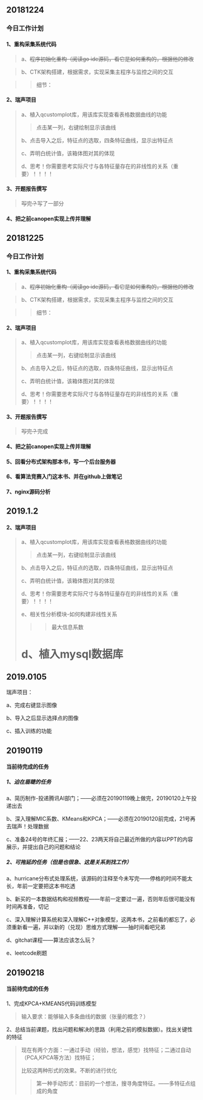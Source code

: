 ## 20181224

### 今日工作计划

#### 1、重构采集系统代码

>a、~~程序初始化重构（阅读go ide源码，看它是如何重构的，根据他的修改~~

>b、CTK架构搭建，根据需求，实现采集主程序与监控之间的交互

>>细节：

#### 2、瑞声项目

> a、植入qcustomplot库，用该库实现查看表格数据曲线的功能
>
> > 点击某一列，右键绘制显示该曲线
>
> b、点击导入之后，特征点的选取，四条特征曲线，显示出特征点
>
> c、弄明白统计值，该箱体图对其的体现
>
> d、思考！你需要思考实际尺寸与各特征量存在的非线性的关系（重要）！！！！

#### 3、开题报告撰写

> ~~写完？~~写了一部分

#### 4、把之前canopen实现上传并理解



## 20181225

### 今日工作计划

#### 1、重构采集系统代码

> a、~~程序初始化重构（阅读go ide源码，看它是如何重构的，根据他的修改~~

> b、CTK架构搭建，根据需求，实现采集主程序与监控之间的交互

> > 细节：

#### 2、瑞声项目

> a、植入qcustomplot库，用该库实现查看表格数据曲线的功能
>
> > 点击某一列，右键绘制显示该曲线
>
> b、点击导入之后，特征点的选取，四条特征曲线，显示出特征点
>
> c、弄明白统计值，该箱体图对其的体现
>
> d、思考！你需要思考实际尺寸与各特征量存在的非线性的关系（重要）！！！！

#### 3、开题报告撰写

> ~~写完？~~完成

#### 4、把之前canopen实现上传并理解



#### 5、回看分布式架构那本书，写一个后台服务器



#### 6、看算法竞赛入门这本书、并在github上做笔记



#### 7、nginx源码分析



## 2019.1.2

#### 2、瑞声项目

> a、植入qcustomplot库，用该库实现查看表格数据曲线的功能
>
> > 点击某一列，右键绘制显示该曲线
>
> b、点击导入之后，特征点的选取，四条特征曲线，显示出特征点
>
> c、弄明白统计值，该箱体图对其的体现
>
> d、思考！你需要思考实际尺寸与各特征量存在的非线性的关系（重要）！！！！
>
> e、相关性分析模块-如何构建非线性关系
>
> > > 最大信息系数
>
> d、植入mysql数据库
> =======



## 2019.0105

瑞声项目：

a、完成右键显示图像

b、导入之后显示选择点的图像

c、插入训练的功能



## 20190119

#### 当前待完成的任务

##### 1、迫在眉睫的任务

a、简历制作-投递腾讯AI部门；——必须在20190119晚上做完，20190120上午投递出去

b、深入理解MIC系数、KMeans和KPCA；——必须在20190120前完成，21号再去瑞声！处理数据

c、准备24号的年终汇报；——22、23两天将自己最近所做的内容以PPT的内容展示，并提出自己的问题和结论

##### 2、可拖延的任务（但是也很急、这是关系到找工作）

a、hurricane分布式处理系统，该源码的注释至今未写完——停格的时间不能太长，年前一定要把这本书吃透

b、新买的一本数据结构和视频教程——年前一定要过一遍，否则年后很可能没有时间再准备，切记

c、深入理解计算系统和深入理解C++对象模型，这两本书，之前看的都忘了，必须重新看一遍，并以新的（兑现）思维方式理解——抽时间看吧兄弟

d、gitchat课程——算法应该怎么玩？

e、leetcode刷题



## 20190218

#### 当前待完成的任务

1、完成KPCA+KMEANS代码训练模型

>输入要求：能够输入多条曲线的数据（张量的概念？）

2、总结当前课题，找出问题和解决的思路（利用之前的模拟数据）。找出关键性的特征

>现在有两个方面：一通过手动（经验，想法，感觉）找特征；二通过自动（PCA,KPCA等方法）找特征；
>
>比较这两种形式的效果。不断的进行优化
>
>>第一种手动形式：目前的一个想法，搜寻角度特征。——多特征点组成的角度